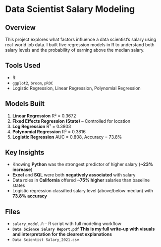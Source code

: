 # Data Scientist Salary Modeling 

## Overview
This project explores what factors influence a data scientist’s salary using real-world job data. I built five regression models in R to understand both salary levels and the probability of earning above the median salary.

## Tools Used
- R
- `ggplot2`, `broom`, `pROC`
- Logistic Regression, Linear Regression, Polynomial Regression

##  Models Built
1. **Linear Regression**  R² = 0.3672  
2. **Fixed Effects Regression (State)** – Controlled for location  
3. **Log Regression** R² = 0.3803  
4. **Polynomial Regression**  R² = 0.3816  
5. **Logistic Regression**  AUC = 0.808, Accuracy = 73.8%

##  Key Insights
- Knowing **Python** was the strongest predictor of higher salary (**~23% increase**)  
- **Excel** and **SQL** were both **negatively associated** with salary  
- Data roles in **California** offered **~75% higher** salaries than baseline states  
- Logistic regression classified salary level (above/below median) with **73.8% accuracy**

##  Files
- `salary_model.R` – R script with full modeling workflow
- **`Data Science Salary Report.pdf` This is my full write-up with visuals and interpretation for the clearest explanations**
- `Data Scientist Salary_2021.csv` 
